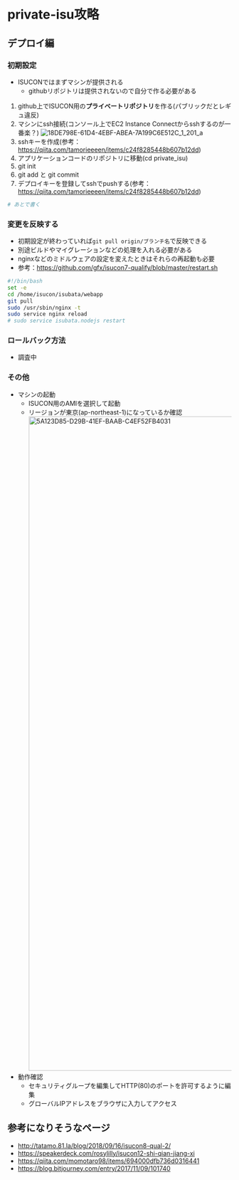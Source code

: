 # private-isu攻略

## デプロイ編
### 初期設定
- ISUCONではまずマシンが提供される
  - githubリポジトリは提供されないので自分で作る必要がある
1. github上でISUCON用の**プライベートリポジトリ**を作る(パブリックだとレギュ違反)
2. マシンにssh接続(コンソール上でEC2 Instance Connectからsshするのが一番楽？)
   ![18DE798E-61D4-4EBF-ABEA-7A199C6E512C_1_201_a](https://github.com/IzmYuta/TIL/assets/104307371/01dc18b0-d611-4a03-84c2-d80b6c22b50c)
4. sshキーを作成(参考：https://qiita.com/tamorieeeen/items/c24f8285448b607b12dd)
5. アプリケーションコードのリポジトリに移動(cd private_isu)
6. git init
7. git add と git commit
8. デプロイキーを登録してsshでpushする(参考：https://qiita.com/tamorieeeen/items/c24f8285448b607b12dd)

```bash
# あとで書く
```

### 変更を反映する
- 初期設定が終わっていれば`git pull origin/ブランチ名`で反映できる
- 別途ビルドやマイグレーションなどの処理を入れる必要がある
- nginxなどのミドルウェアの設定を変えたときはそれらの再起動も必要
- 参考：https://github.com/gfx/isucon7-qualify/blob/master/restart.sh
```bash
#!/bin/bash
set -e
cd /home/isucon/isubata/webapp
git pull
sudo /usr/sbin/nginx -t
sudo service nginx reload
# sudo service isubata.nodejs restart
```

### ロールバック方法
- 調査中


### その他
- マシンの起動
  - ISUCON用のAMIを選択して起動
  - リージョンが東京(ap-northeast-1)になっているか確認
    <img width="1470" alt="5A123D85-D29B-41EF-BAAB-C4EF52FB4031" src="https://github.com/IzmYuta/TIL/assets/104307371/d71ed80f-ddb6-47c4-8795-eab3b9a347a5">
- 動作確認
  - セキュリティグループを編集してHTTP(80)のポートを許可するように編集
  - グローバルIPアドレスをブラウザに入力してアクセス

## 参考になりそうなページ
- http://tatamo.81.la/blog/2018/09/16/isucon8-qual-2/
- https://speakerdeck.com/rosylilly/isucon12-shi-qian-jiang-xi
- https://qiita.com/momotaro98/items/694000dfb736d0316441
- https://blog.bitjourney.com/entry/2017/11/09/101740
